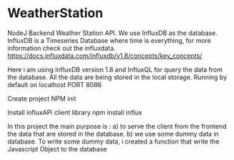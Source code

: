 # WeatherStation

NodeJ Backend Weather Station API.
We use InfluxDB as the database. InfluxDB is a Timeseries Database where time is everything, for more information check out the influxdata. 
https://docs.influxdata.com/influxdb/v1.8/concepts/key_concepts/ 


Here i am using InfluxDB version 1.8 and InfluxQL for query the data from the database.
All the data are being stored in the local storage. Running by default on localhost PORT 8086

Create project
NPM init 

Install influxAPi client library
npm install influx


In this project the main purpose is :
a) to serve the client from the frontend the data that are stored in the database.
b) we use some dummy data in database. To write some dummy data, i created a function that write the Javascript Object to the database
